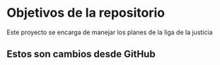 # Objetivos de la repositorio

Este proyecto se encarga de manejar los planes de la liga de la justicia

## Estos son cambios desde GitHub
